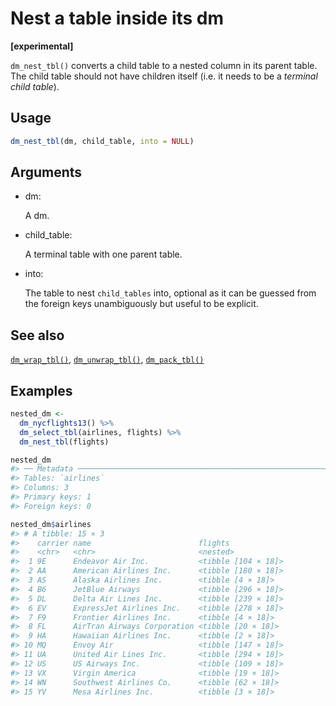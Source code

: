 # Nest a table inside its dm

**\[experimental\]**

`dm_nest_tbl()` converts a child table to a nested column in its parent
table. The child table should not have children itself (i.e. it needs to
be a *terminal child table*).

## Usage

``` r
dm_nest_tbl(dm, child_table, into = NULL)
```

## Arguments

- dm:

  A dm.

- child_table:

  A terminal table with one parent table.

- into:

  The table to nest `child_tables` into, optional as it can be guessed
  from the foreign keys unambiguously but useful to be explicit.

## See also

[`dm_wrap_tbl()`](https://dm.cynkra.com/dev/reference/dm_wrap_tbl.md),
[`dm_unwrap_tbl()`](https://dm.cynkra.com/dev/reference/dm_unwrap_tbl.md),
[`dm_pack_tbl()`](https://dm.cynkra.com/dev/reference/dm_pack_tbl.md)

## Examples

``` r
nested_dm <-
  dm_nycflights13() %>%
  dm_select_tbl(airlines, flights) %>%
  dm_nest_tbl(flights)

nested_dm
#> ── Metadata ────────────────────────────────────────────────────────────────────
#> Tables: `airlines`
#> Columns: 3
#> Primary keys: 1
#> Foreign keys: 0

nested_dm$airlines
#> # A tibble: 15 × 3
#>    carrier name                        flights            
#>    <chr>   <chr>                       <nested>           
#>  1 9E      Endeavor Air Inc.           <tibble [104 × 18]>
#>  2 AA      American Airlines Inc.      <tibble [180 × 18]>
#>  3 AS      Alaska Airlines Inc.        <tibble [4 × 18]>  
#>  4 B6      JetBlue Airways             <tibble [296 × 18]>
#>  5 DL      Delta Air Lines Inc.        <tibble [239 × 18]>
#>  6 EV      ExpressJet Airlines Inc.    <tibble [278 × 18]>
#>  7 F9      Frontier Airlines Inc.      <tibble [4 × 18]>  
#>  8 FL      AirTran Airways Corporation <tibble [20 × 18]> 
#>  9 HA      Hawaiian Airlines Inc.      <tibble [2 × 18]>  
#> 10 MQ      Envoy Air                   <tibble [147 × 18]>
#> 11 UA      United Air Lines Inc.       <tibble [294 × 18]>
#> 12 US      US Airways Inc.             <tibble [109 × 18]>
#> 13 VX      Virgin America              <tibble [19 × 18]> 
#> 14 WN      Southwest Airlines Co.      <tibble [62 × 18]> 
#> 15 YV      Mesa Airlines Inc.          <tibble [3 × 18]>  
```

